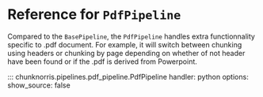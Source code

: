 # Reference for `PdfPipeline`

Compared to the ``BasePipeline``, the ``PdfPipeline`` handles extra functionnality specific to .pdf document. For example, it will switch between chunking using headers or chunking by page depending on whether of not header have been found or if the .pdf is derived from Powerpoint.

::: chunknorris.pipelines.pdf_pipeline.PdfPipeline
    handler: python
    options:
      show_source: false